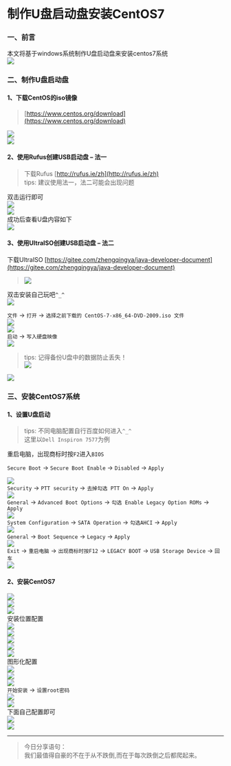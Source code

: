 # 制作U盘启动盘安装CentOS7

### 一、前言

本文将基于windows系统制作U盘启动盘来安装centos7系统  
![](./images/03-制作U盘启动盘安装CentOS7-1690510208674.png)

### 二、制作U盘启动盘

#### 1、下载CentOS的iso镜像

> [https://www.centos.org/download](https://www.centos.org/download)

![](./images/03-制作U盘启动盘安装CentOS7-1690510209232.png)  
![](./images/03-制作U盘启动盘安装CentOS7-1690510209278.png)

#### 2、使用Rufus创建USB启动盘 – 法一

> 下载Rufus [http://rufus.ie/zh](http://rufus.ie/zh)  
> tips: 建议使用法一，法二可能会出现问题

双击运行即可  
![](./images/03-制作U盘启动盘安装CentOS7-1690510209299.png)  
![](./images/03-制作U盘启动盘安装CentOS7-1690510209321.png)  
成功后查看U盘内容如下  
![](./images/03-制作U盘启动盘安装CentOS7-1690510209346.png)

#### 3、使用UltraISO创建USB启动盘 – 法二

>
下载UltraISO [https://gitee.com/zhengqingya/java-developer-document](https://gitee.com/zhengqingya/java-developer-document)
> ![](./images/03-制作U盘启动盘安装CentOS7-1690510209369.png)

双击安装自己玩吧`^_^`  
![](./images/03-制作U盘启动盘安装CentOS7-1690510209389.png)

`文件` -> `打开` -> `选择之前下载的 CentOS-7-x86_64-DVD-2009.iso 文件`  
![](./images/03-制作U盘启动盘安装CentOS7-1690510209411.png)  
![](./images/03-制作U盘启动盘安装CentOS7-1690510209437.png)  
`启动` -> `写入硬盘映像`  
![](./images/03-制作U盘启动盘安装CentOS7-1690510209465.png)

> tips: 记得备份U盘中的数据防止丢失！  
> ![](./images/03-制作U盘启动盘安装CentOS7-1690510209495.png)

![](./images/03-制作U盘启动盘安装CentOS7-1690510209518.png)

### 三、安装CentOS7系统

#### 1、设置U盘启动

> tips: 不同电脑配置自行百度如何进入`^_^`  
> 这里以`Dell Inspiron 7577`为例

重启电脑，出现商标时按`F2`进入`BIOS`

`Secure Boot` -> `Secure Boot Enable` -> `Disabled` -> `Apply`

![](./images/03-制作U盘启动盘安装CentOS7-1690510209538.png)  
`Security` -> `PTT security` -> `去掉勾选 PTT On` -> `Apply`  
![](./images/03-制作U盘启动盘安装CentOS7-1690510209683.png)  
`General` -> `Advanced Boot Options` -> `勾选 Enable Legacy Option ROMs` -> `Apply`  
![](./images/03-制作U盘启动盘安装CentOS7-1690510209807.png)  
`System Configuration` -> `SATA Operation` -> `勾选AHCI` -> `Apply`  
![](./images/03-制作U盘启动盘安装CentOS7-1690510209921.png)  
`General` -> `Boot Sequence` -> `Legacy` -> `Apply`  
![](./images/03-制作U盘启动盘安装CentOS7-1690510210105.png)  
`Exit` -> `重启电脑` -> `出现商标时按F12` -> `LEGACY BOOT` -> `USB Storage Device` -> `回车`  
![](./images/03-制作U盘启动盘安装CentOS7-1690510210223.png)

#### 2、安装CentOS7

![](./images/03-制作U盘启动盘安装CentOS7-1690510210308.png)  
![](./images/03-制作U盘启动盘安装CentOS7-1690510210336.png)  
![](./images/03-制作U盘启动盘安装CentOS7-1690510210366.png)  
安装位置配置  
![](./images/03-制作U盘启动盘安装CentOS7-1690510210411.png)  
![](./images/03-制作U盘启动盘安装CentOS7-1690510210439.png)  
![](./images/03-制作U盘启动盘安装CentOS7-1690510210482.png)  
![](./images/03-制作U盘启动盘安装CentOS7-1690510210509.png)  
![](./images/03-制作U盘启动盘安装CentOS7-1690510210536.png)  
图形化配置  
![](./images/03-制作U盘启动盘安装CentOS7-1690510210558.png)  
![](./images/03-制作U盘启动盘安装CentOS7-1690510210583.png)  
![](./images/03-制作U盘启动盘安装CentOS7-1690510210624.png)  
`开始安装` -> `设置root密码`  
![](./images/03-制作U盘启动盘安装CentOS7-1690510210654.png)  
![](./images/03-制作U盘启动盘安装CentOS7-1690510210679.png)  
下面自己配置即可  
![](./images/03-制作U盘启动盘安装CentOS7-1690510210714.png)  
![](./images/03-制作U盘启动盘安装CentOS7-1690510210749.png)

---

> 今日分享语句：  
> 我们最值得自豪的不在于从不跌倒,而在于每次跌倒之后都爬起来。


